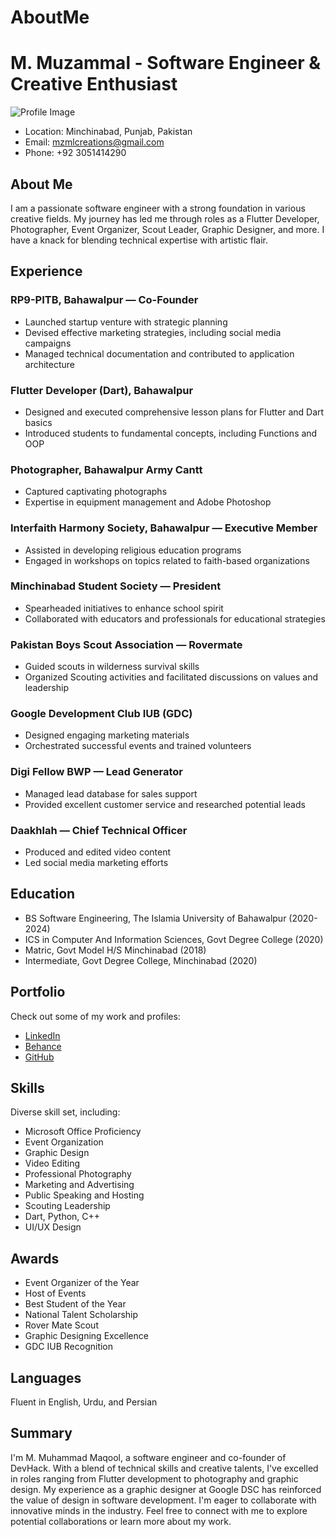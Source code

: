 # AboutMe

# M. Muzammal - Software Engineer & Creative Enthusiast

![Profile Image](https://encrypted-tbn0.gstatic.com/images?q=tbn:ANd9GcQD8rgTA9NZwVXMy9SJtZ256HHm4U3veUyV8wOqMHTPLw&s)

- Location: Minchinabad, Punjab, Pakistan
- Email: mzmlcreations@gmail.com
- Phone: +92 3051414290

## About Me

I am a passionate software engineer with a strong foundation in various creative fields. My journey has led me through roles as a Flutter Developer, Photographer, Event Organizer, Scout Leader, Graphic Designer, and more. I have a knack for blending technical expertise with artistic flair.

## Experience

### RP9-PITB, Bahawalpur — Co-Founder
- Launched startup venture with strategic planning
- Devised effective marketing strategies, including social media campaigns
- Managed technical documentation and contributed to application architecture

### Flutter Developer (Dart), Bahawalpur
- Designed and executed comprehensive lesson plans for Flutter and Dart basics
- Introduced students to fundamental concepts, including Functions and OOP

### Photographer, Bahawalpur Army Cantt
- Captured captivating photographs
- Expertise in equipment management and Adobe Photoshop

### Interfaith Harmony Society, Bahawalpur — Executive Member
- Assisted in developing religious education programs
- Engaged in workshops on topics related to faith-based organizations

### Minchinabad Student Society — President
- Spearheaded initiatives to enhance school spirit
- Collaborated with educators and professionals for educational strategies

### Pakistan Boys Scout Association — Rovermate
- Guided scouts in wilderness survival skills
- Organized Scouting activities and facilitated discussions on values and leadership

### Google Development Club IUB (GDC)
- Designed engaging marketing materials
- Orchestrated successful events and trained volunteers

### Digi Fellow BWP — Lead Generator
- Managed lead database for sales support
- Provided excellent customer service and researched potential leads

### Daakhlah — Chief Technical Officer
- Produced and edited video content
- Led social media marketing efforts

## Education

- BS Software Engineering, The Islamia University of Bahawalpur (2020-2024)
- ICS in Computer And Information Sciences, Govt Degree College (2020)
- Matric, Govt Model H/S Minchinabad (2018)
- Intermediate, Govt Degree College, Minchinabad (2020)

## Portfolio

Check out some of my work and profiles:

- [LinkedIn](https://www.linkedin.com/in/muzammalmaqbool/)
- [Behance](https://www.behance.net/muzammal_maqbool)
- [GitHub](https://github.com/MuzammalMaqbool)

## Skills

Diverse skill set, including:

- Microsoft Office Proficiency
- Event Organization
- Graphic Design
- Video Editing
- Professional Photography
- Marketing and Advertising
- Public Speaking and Hosting
- Scouting Leadership
- Dart, Python, C++
- UI/UX Design

## Awards

- Event Organizer of the Year
- Host of Events
- Best Student of the Year
- National Talent Scholarship
- Rover Mate Scout
- Graphic Designing Excellence
- GDC IUB Recognition

## Languages

Fluent in English, Urdu, and Persian

## Summary

I'm M. Muhammad Maqool, a software engineer and co-founder of DevHack. With a blend of technical skills and creative talents, I've excelled in roles ranging from Flutter development to photography and graphic design. My experience as a graphic designer at Google DSC has reinforced the value of design in software development. I'm eager to collaborate with innovative minds in the industry. Feel free to connect with me to explore potential collaborations or learn more about my work.


